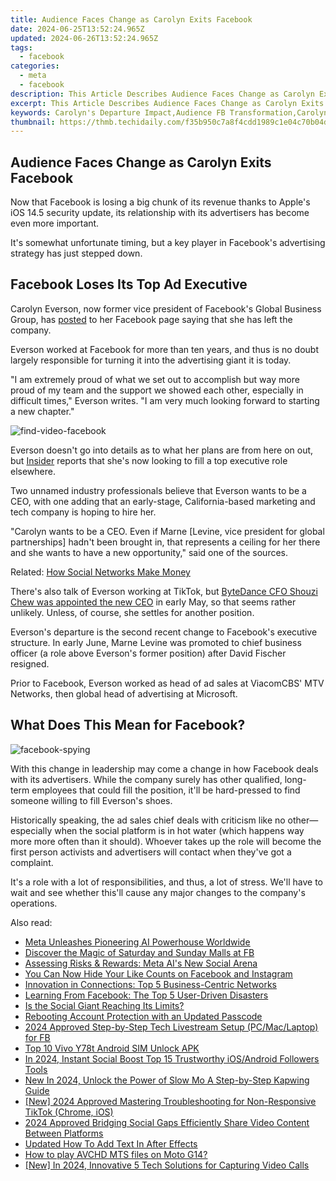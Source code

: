 ```yaml
---
title: Audience Faces Change as Carolyn Exits Facebook
date: 2024-06-25T13:52:24.965Z
updated: 2024-06-26T13:52:24.965Z
tags:
  - facebook
categories:
  - meta
  - facebook
description: This Article Describes Audience Faces Change as Carolyn Exits Facebook
excerpt: This Article Describes Audience Faces Change as Carolyn Exits Facebook
keywords: Carolyn's Departure Impact,Audience FB Transformation,Carolyn Leaving FB,Social Media Shift,Audience Adaptation,Facebook Dynamics,Change in FB Community
thumbnail: https://thmb.techidaily.com/f35b950c7a8f4cdd1989c1e04c70b04dbfa6ce641c77398dacbaad68cbaf2be6.jpg
---
```


## Audience Faces Change as Carolyn Exits Facebook

 Now that Facebook is losing a big chunk of its revenue thanks to Apple's iOS 14.5 security update, its relationship with its advertisers has become even more important.

 It's somewhat unfortunate timing, but a key player in Facebook's advertising strategy has just stepped down.

## Facebook Loses Its Top Ad Executive

 Carolyn Everson, now former vice president of Facebook's Global Business Group, has [posted](https://www.facebook.com/carolyn.everson/posts/10158032648075913) to her Facebook page saying that she has left the company.

 Everson worked at Facebook for more than ten years, and thus is no doubt largely responsible for turning it into the advertising giant it is today.

 "I am extremely proud of what we set out to accomplish but way more proud of my team and the support we showed each other, especially in difficult times," Everson writes. "I am very much looking forward to starting a new chapter."

![find-video-facebook](https://static1.makeuseofimages.com/wordpress/wp-content/uploads/2019/02/find-video-facebook.jpg)

 Everson doesn't go into details as to what her plans are from here on out, but [Insider](https://www.businessinsider.com/outgoing-facebook-carolyn-everson-is-believed-headed-for-a-ceo-role-2021-6) reports that she's now looking to fill a top executive role elsewhere.

 Two unnamed industry professionals believe that Everson wants to be a CEO, with one adding that an early-stage, California-based marketing and tech company is hoping to hire her.

 "Carolyn wants to be a CEO. Even if Marne \[Levine, vice president for global partnerships\] hadn't been brought in, that represents a ceiling for her there and she wants to have a new opportunity," said one of the sources.

 Related: [How Social Networks Make Money](https://www.makeuseof.com/tag/how-do-social-networks-make-money-case-wondering/)

 There's also talk of Everson working at TikTok, but [ByteDance CFO Shouzi Chew was appointed the new CEO](https://www.makeuseof.com/tiktok-ceo-bytedance-cfo/) in early May, so that seems rather unlikely. Unless, of course, she settles for another position.

 Everson's departure is the second recent change to Facebook's executive structure. In early June, Marne Levine was promoted to chief business officer (a role above Everson's former position) after David Fischer resigned.

 Prior to Facebook, Everson worked as head of ad sales at ViacomCBS' MTV Networks, then global head of advertising at Microsoft.

## What Does This Mean for Facebook?

![facebook-spying](https://static1.makeuseofimages.com/wordpress/wp-content/uploads/2019/11/facebook-spying.jpg)

 With this change in leadership may come a change in how Facebook deals with its advertisers. While the company surely has other qualified, long-term employees that could fill the position, it'll be hard-pressed to find someone willing to fill Everson's shoes.

 Historically speaking, the ad sales chief deals with criticism like no other—especially when the social platform is in hot water (which happens way more more often than it should). Whoever takes up the role will become the first person activists and advertisers will contact when they've got a complaint.

 It's a role with a lot of responsibilities, and thus, a lot of stress. We'll have to wait and see whether this'll cause any major changes to the company's operations.


<ins class="adsbygoogle"
     style="display:block"
     data-ad-format="autorelaxed"
     data-ad-client="ca-pub-7571918770474297"
     data-ad-slot="1223367746"></ins>



<ins class="adsbygoogle"
     style="display:block"
     data-ad-client="ca-pub-7571918770474297"
     data-ad-slot="8358498916"
     data-ad-format="auto"
     data-full-width-responsive="true"></ins>

<span class="atpl-alsoreadstyle">Also read:</span>
<div><ul>
<li><a href="https://facebook.techidaily.com/meta-unleashes-pioneering-ai-powerhouse-worldwide/"><u>Meta Unleashes Pioneering AI Powerhouse Worldwide</u></a></li>
<li><a href="https://facebook.techidaily.com/discover-the-magic-of-saturday-and-sunday-malls-at-fb/"><u>Discover the Magic of Saturday and Sunday Malls at FB</u></a></li>
<li><a href="https://facebook.techidaily.com/assessing-risks-and-rewards-meta-ais-new-social-arena/"><u>Assessing Risks & Rewards: Meta AI's New Social Arena</u></a></li>
<li><a href="https://facebook.techidaily.com/you-can-now-hide-your-like-counts-on-facebook-and-instagram/"><u>You Can Now Hide Your Like Counts on Facebook and Instagram</u></a></li>
<li><a href="https://facebook.techidaily.com/innovation-in-connections-top-5-business-centric-networks/"><u>Innovation in Connections: Top 5 Business-Centric Networks</u></a></li>
<li><a href="https://facebook.techidaily.com/learning-from-facebook-the-top-5-user-driven-disasters/"><u>Learning From Facebook: The Top 5 User-Driven Disasters</u></a></li>
<li><a href="https://facebook.techidaily.com/is-the-social-giant-reaching-its-limits/"><u>Is the Social Giant Reaching Its Limits?</u></a></li>
<li><a href="https://facebook.techidaily.com/rebooting-account-protection-with-an-updated-passcode/"><u>Rebooting Account Protection with an Updated Passcode</u></a></li>
<li><a href="https://facebook-video-content.techidaily.com/2024-approved-step-by-step-tech-livestream-setup-pcmaclaptop-for-fb/"><u>2024 Approved  Step-by-Step Tech Livestream Setup (PC/Mac/Laptop) for FB</u></a></li>
<li><a href="https://sim-unlock.techidaily.com/top-10-vivo-y78t-android-sim-unlock-apk-by-drfone-android/"><u>Top 10 Vivo Y78t Android SIM Unlock APK</u></a></li>
<li><a href="https://instagram-video-recordings.techidaily.com/in-2024-instant-social-boost-top-15-trustworthy-iosandroid-followers-tools/"><u>In 2024, Instant Social Boost  Top 15 Trustworthy iOS/Android Followers Tools</u></a></li>
<li><a href="https://video-content-creator.techidaily.com/new-in-2024-unlock-the-power-of-slow-mo-a-step-by-step-kapwing-guide/"><u>New In 2024, Unlock the Power of Slow Mo A Step-by-Step Kapwing Guide</u></a></li>
<li><a href="https://tiktok-videos.techidaily.com/new-2024-approved-mastering-troubleshooting-for-non-responsive-tiktok-chrome-ios/"><u>[New] 2024 Approved  Mastering Troubleshooting for Non-Responsive TikTok (Chrome, iOS)</u></a></li>
<li><a href="https://facebook-clips.techidaily.com/2024-approved-bridging-social-gaps-efficiently-share-video-content-between-platforms/"><u>2024 Approved  Bridging Social Gaps  Efficiently Share Video Content Between Platforms</u></a></li>
<li><a href="https://ai-editing-video.techidaily.com/updated-how-to-add-text-in-after-effects/"><u>Updated How To Add Text In After Effects</u></a></li>
<li><a href="https://blog-min.techidaily.com/how-to-play-avchd-mts-files-on-moto-g14-by-aiseesoft-video-converter-play-mts-on-android/"><u>How to play AVCHD MTS files on Moto G14?</u></a></li>
<li><a href="https://on-screen-recording.techidaily.com/new-in-2024-innovative-5-tech-solutions-for-capturing-video-calls/"><u>[New] In 2024, Innovative 5 Tech Solutions for Capturing Video Calls</u></a></li>
</ul></div>
